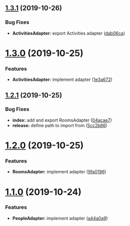 ## [1.3.1](https://github.com/webex/component-adapter-interfaces/compare/v1.3.0...v1.3.1) (2019-10-26)


### Bug Fixes

* **ActivitiesAdapter:** export Activities adapter ([dab06ca](https://github.com/webex/component-adapter-interfaces/commit/dab06ca2ec55f7860eb623151a65a06b0bee13c2))

# [1.3.0](https://github.com/webex/component-adapter-interfaces/compare/v1.2.1...v1.3.0) (2019-10-25)


### Features

* **ActivitiesAdapter:** implement adapter ([1e3a672](https://github.com/webex/component-adapter-interfaces/commit/1e3a6724316f9cd8170158088c2f1b627da3a4b4))

## [1.2.1](https://github.com/webex/component-adapter-interfaces/compare/v1.2.0...v1.2.1) (2019-10-25)


### Bug Fixes

* **index:** add and export RoomsAdapter ([04acae7](https://github.com/webex/component-adapter-interfaces/commit/04acae7127cd1f8a58fc81dfb1b81b26929fc734))
* **release:** define path to import from ([5cc2b86](https://github.com/webex/component-adapter-interfaces/commit/5cc2b866a891b2914665c38fe665c000b9fd58c6))

# [1.2.0](https://github.com/webex/component-adapter-interfaces/compare/v1.1.0...v1.2.0) (2019-10-25)


### Features

* **RoomsAdapter:** implement adapter ([9fa0196](https://github.com/webex/component-adapter-interfaces/commit/9fa01962d1273d7b7c2665bea68ff15ce10f6eea))

# [1.1.0](https://github.com/webex/component-adapter-interfaces/compare/v1.0.0...v1.1.0) (2019-10-24)


### Features

* **PeopleAdapter:** implement adapter ([a44a0a9](https://github.com/webex/component-adapter-interfaces/commit/a44a0a99a12df6fa814ebad08ee8e902a865ae24))
